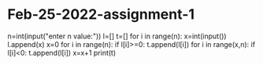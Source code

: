 # Feb-25-2022-assignment-1
n=int(input("enter n value:"))
l=[]
t=[]
for i in range(n):
    x=int(input())
    l.append(x)
    x=0
for i in range(n):
    if l[i]>=0:
        t.append(l[i])
for i in range(x,n):
    if l[i]<0:
        t.append(l[i])
        x=x+1
print(t)

